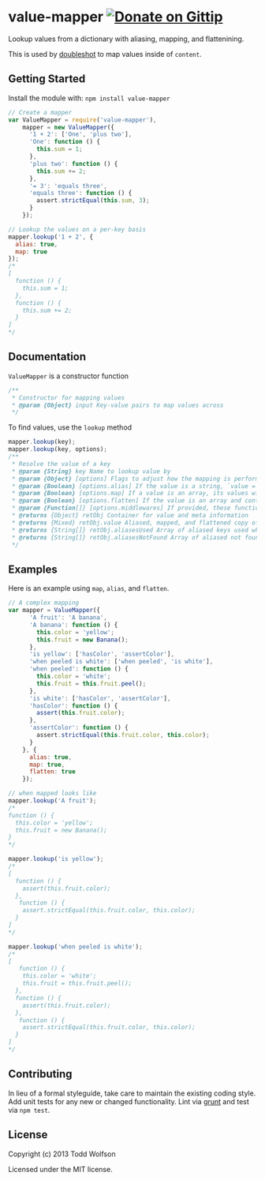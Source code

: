 # value-mapper [![Donate on Gittip](http://badgr.co/gittip/twolfson.png)](https://www.gittip.com/twolfson/)

Lookup values from a dictionary with aliasing, mapping, and flattenining.

This is used by [doubleshot][doubleshot] to map values inside of `content`.

[doubleshot]: https://github.com/twolfson/doubleshot

## Getting Started
Install the module with: `npm install value-mapper`

```javascript
// Create a mapper
var ValueMapper = require('value-mapper'),
    mapper = new ValueMapper({
      '1 + 2': ['One', 'plus two'],
      'One': function () {
        this.sum = 1;
      },
      'plus two': function () {
        this.sum += 2;
      },
      '= 3': 'equals three',
      'equals three': function () {
        assert.strictEqual(this.sum, 3);
      }
    });

// Lookup the values on a per-key basis
mapper.lookup('1 + 2', {
  alias: true,
  map: true
});
/*
[
  function () {
    this.sum = 1;
  },
  function () {
    this.sum += 2;
  }
]
*/
```

## Documentation
`ValueMapper` is a constructor function

```js
/**
 * Constructor for mapping values
 * @param {Object} input Key-value pairs to map values across
 */
```

To find values, use the `lookup` method

```js
mapper.lookup(key);
mapper.lookup(key, options);
/**
 * Resolve the value of a key
 * @param {String} key Name to lookup value by
 * @param {Object} [options] Flags to adjust how the mapping is performed
 * @param {Boolean} [options.alias] If the value is a string, `value = input[value]`
 * @param {Boolean} [options.map] If a value is an array, its values will be processed via the aliasing proxy.
 * @param {Boolean} [options.flatten] If the value is an array and contains arrays, the array will be flattened.
 * @param {Function[]} [options.middlewares] If provided, these functions will be appended to the array of middlewares.
 * @returns {Object} retObj Container for value and meta information
 * @returns {Mixed} retObj.value Aliased, mapped, and flattened copy of `key`
 * @returns {String[]} retObj.aliasesUsed Array of aliased keys used while looking up
 * @returns {String[]} retObj.aliasesNotFound Array of aliased not found while looking up
 */
```

## Examples
Here is an example using `map`, `alias`, and `flatten`.

```js
// A complex mapping
var mapper = ValueMapper({
      'A fruit': 'A banana',
      'A banana': function () {
        this.color = 'yellow';
        this.fruit = new Banana();
      },
      'is yellow': ['hasColor', 'assertColor'],
      'when peeled is white': ['when peeled', 'is white'],
      'when peeled': function () {
        this.color = 'white';
        this.fruit = this.fruit.peel();
      },
      'is white': ['hasColor', 'assertColor'],
      'hasColor': function () {
        assert(this.fruit.color);
      },
      'assertColor': function () {
        assert.strictEqual(this.fruit.color, this.color);
      }
    }, {
      alias: true,
      map: true,
      flatten: true
    });

// when mapped looks like
mapper.lookup('A fruit');
/*
function () {
  this.color = 'yellow';
  this.fruit = new Banana();
}
*/

mapper.lookup('is yellow');
/*
[
  function () {
    assert(this.fruit.color);
  },
   function () {
    assert.strictEqual(this.fruit.color, this.color);
  }
]
*/

mapper.lookup('when peeled is white');
/*
[
   function () {
    this.color = 'white';
    this.fruit = this.fruit.peel();
  },
  function () {
    assert(this.fruit.color);
  },
   function () {
    assert.strictEqual(this.fruit.color, this.color);
  }
]
*/
```

## Contributing
In lieu of a formal styleguide, take care to maintain the existing coding style. Add unit tests for any new or changed functionality. Lint via [grunt](https://github.com/gruntjs/grunt) and test via `npm test`.

## License
Copyright (c) 2013 Todd Wolfson

Licensed under the MIT license.
